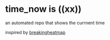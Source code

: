 # time_now is ((xx))

an automated repo that shows the currnent time

inspired by [breakingheatmap](https://github.com/breakingheatmap/breakingheatmap)
